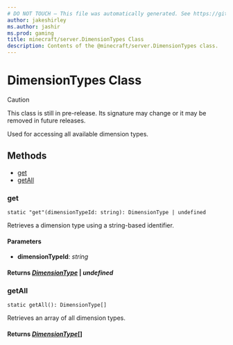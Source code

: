 ```yaml
---
# DO NOT TOUCH — This file was automatically generated. See https://github.com/mojang/minecraftapidocsgenerator to modify descriptions, examples, etc.
author: jakeshirley
ms.author: jashir
ms.prod: gaming
title: minecraft/server.DimensionTypes Class
description: Contents of the @minecraft/server.DimensionTypes class.
---
```

# DimensionTypes Class

> [!CAUTION]
> This class is still in pre-release.  Its signature may change or it may be removed in future releases.

Used for accessing all available dimension types.

## Methods
- [get](#get)
- [getAll](#getall)

### **get**
`
static "get"(dimensionTypeId: string): DimensionType | undefined
`

Retrieves a dimension type using a string-based identifier.

#### **Parameters**
- **dimensionTypeId**: *string*

#### **Returns** [*DimensionType*](DimensionType.md) | *undefined*

### **getAll**
`
static getAll(): DimensionType[]
`

Retrieves an array of all dimension types.

#### **Returns** [*DimensionType*](DimensionType.md)[]
